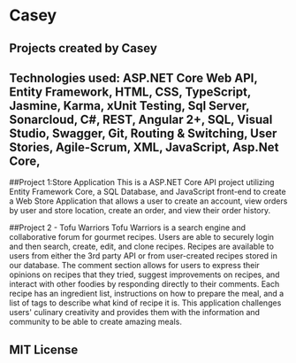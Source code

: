 # Casey 
## Projects created by Casey
## Technologies used: ASP.NET Core Web API, Entity Framework, HTML, CSS, TypeScript, Jasmine, Karma, xUnit Testing, Sql Server, Sonarcloud, C#, REST, Angular 2+, SQL, Visual Studio, Swagger, Git, Routing & Switching, User Stories, Agile-Scrum, XML, JavaScript, Asp.Net Core,


##Project 1:Store Application
This is a ASP.NET Core API project utilizing Entity Framework Core, a SQL Database, and JavaScript front-end to create a Web Store Application that allows a user to create an account, view orders by user and store location, create an order, and view their order history.

##Project 2 - Tofu Warriors
Tofu Warriors is a search engine and collaborative forum for gourmet recipes. Users are able to securely login and then search, create, edit, and clone recipes. Recipes are available to users from either the 3rd party API or from user-created recipes stored in our database. The comment section allows for users to express their opinions on recipes that they tried, suggest improvements on recipes, and interact with other foodies by responding directly to their comments. Each recipe has an ingredient list, instructions on how to prepare the meal, and a list of tags to describe what kind of recipe it is. This application challenges users' culinary creativity and provides them with the information and community to be able to create amazing meals.

## MIT License
